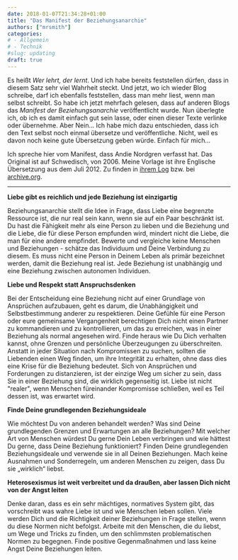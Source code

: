 ```yaml
---
date: 2018-01-07T21:34:28+01:00
title: "Das Manifest der Beziehungsanarchie"
authors: ["mrsmith"]
categories:
# - Allgemein
# - Technik
#slug: updating
draft: true
---
```


Es heißt _Wer lehrt, der lernt_. Und ich habe bereits feststellen dürfen, dass in diesem Satz sehr viel Wahrheit steckt. Und jetzt, wo ich wieder Blog schreibe, darf ich ebenfalls feststellen, dass man mehr liest, wenn man selbst schreibt. So habe ich jetzt mehrfach gelesen, dass auf anderen Blogs das _Manifest der Beziehungsanarchie_ veröffentlicht wurde. Nun überlegte ich, ob ich es damit einfach gut sein lasse, oder einen dieser Texte verlinke oder übernehme. Aber Nein... Ich habe mich dazu entschieden, dass ich den Text selbst noch einmal übersetze und veröffentliche. Nicht, weil es davon noch keine gute Übersetzung geben würde. Einfach für mich...

Ich spreche hier vom Manifest, dass Andie Nordgren verfasst hat. Das Original ist auf Schwedisch, von 2006. Meine Vorlage ist ihre Englische Übersetzung aus dem Juli 2012. Zu finden in [ihrem Log](http://log.andie.se/post/26652940513/the-short-instructional-manifesto-for-relationship) bzw. bei [archive.org](https://web.archive.org/web/*/http://log.andie.se/post/26652940513/the-short-instructional-manifesto-for-relationship).

---

**Liebe gibt es reichlich und jede Beziehung ist einzigartig**

Beziehungsanarchie stellt die Idee in Frage, dass Liebe eine begrenzte Ressource ist, die nur real sein kann, wenn sie auf ein Paar beschränkt ist. Du hast die Fähigkeit mehr als eine Person zu lieben und die Beziehung und die Liebe, die für diese Person empfunden wird, mindert nicht die Liebe, die man für eine andere empfindet. Bewerte und vergleiche keine Menschen und Beziehungen - schätze das Individuum und Deine Verbindung zu diesem. Es muss nicht eine Person in Deinem Leben als primär bezeichnet werden, damit die Beziehung real ist. Jede Beziehung ist unabhängig und eine Beziehung zwischen autonomen Individuen.

**Liebe und Respekt statt Anspruchsdenken**

Bei der Entscheidung eine Beziehung nicht auf einer Grundlage von Ansprüchen aufzubauen, geht es darum, die Unabhängigkeit und Selbstbestimmung anderer zu respektieren. Deine Gefühle für eine Person oder eure  gemeinsame Vergangenheit berechtigen Dich nicht einen Partner zu kommandieren und zu kontrollieren, um das zu erreichen, was in einer Beziehung als normal angesehen wird. Finde heraus wie Du Dich verhalten kannst, ohne  Grenzen und persönliche Überzeugungen zu überschreiten. Anstatt in jeder Situation nach Kompromissen zu suchen, sollten die Liebenden einen Weg finden, um ihre Integrität zu erhalten, ohne dass dies eine Krise für die Beziehung bedeutet. Sich von Ansprüchen und Forderungen zu distanzieren, ist der einzige Weg um sicher zu sein, dass Sie in einer Beziehung sind, die wirklich gegenseitig ist. Liebe ist nicht "realer", wenn Menschen füreinander Kompromisse schließen, weil es Teil dessen ist, was erwartet wird.

**Finde Deine grundlegenden Beziehungsideale**

Wie möchtest Du von anderen behandelt werden? Was sind Deine grundlegenden Grenzen und Erwartungen an alle Beziehungen? Mit welcher Art von Menschen würdest Du gerne Dein Leben verbringen und wie hättest Du gerne, dass Deine Beziehung funktioniert? Finden Deine grundlegenden Beziehungsideale und verwende sie in all Deinen Beziehungen. Mach keine Ausnahmen und Sonderregeln, um anderen Menschen zu zeigen, dass Du sie „wirklich“ liebst.

**Heterosexismus ist weit verbreitet und da draußen, aber lassen Dich nicht von der Angst leiten**

Denke daran, dass es ein sehr mächtiges, normatives System gibt, das vorschreibt was wahre Liebe ist und wie Menschen leben sollen. Viele werden Dich und die Richtigkeit deiner Beziehungen in Frage stellen, wenn du diese Normen nicht befolgst. Arbeite mit den Menschen, die du liebst, um Wege und Tricks zu finden, um den schlimmsten problematischen Normen zu begegnen. Finde positive Gegenmaßnahmen und lass keine Angst Deine Beziehungen leiten.
